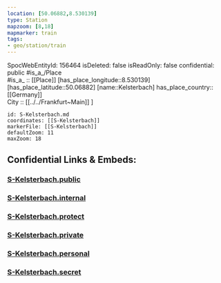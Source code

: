 ```yaml
---
location: [50.06882,8.530139] 
type: Station 
mapzoom: [8,18] 
mapmarker: train 
tags:
- geo/station/train
---
```

SpocWebEntityId: 156464
isDeleted: false
isReadOnly: false
confidential: public
#is_a_/Place  
#is_a_ :: [[Place]] 
[has_place_longitude::8.530139] 
[has_place_latitude::50.06882] 
[name::Kelsterbach] 
has_place_country:: [[Germany]]  
City :: [[../../Frankfurt~Main]] ] 


```leaflet
id: S-Kelsterbach.md
coordinates: [[S-Kelsterbach]] 
markerFile: [[S-Kelsterbach]] 
defaultZoom: 11 
maxZoom: 18
```


## Confidential Links & Embeds: 

### [S-Kelsterbach.public](/_public/\Earth\Continent\Europe\Europe~Central\Germany\Germany~West\Hessen\counties~Hessen\Frankfurt~Main\Stations-FFM~SS-Kelsterbach.public.md) 

### [S-Kelsterbach.internal](/_internal/\Earth\Continent\Europe\Europe~Central\Germany\Germany~West\Hessen\counties~Hessen\Frankfurt~Main\Stations-FFM~SS-Kelsterbach.internal.md) 

### [S-Kelsterbach.protect](/_protect/\Earth\Continent\Europe\Europe~Central\Germany\Germany~West\Hessen\counties~Hessen\Frankfurt~Main\Stations-FFM~SS-Kelsterbach.protect.md) 

### [S-Kelsterbach.private](/_private/\Earth\Continent\Europe\Europe~Central\Germany\Germany~West\Hessen\counties~Hessen\Frankfurt~Main\Stations-FFM~SS-Kelsterbach.private.md) 

### [S-Kelsterbach.personal](/_personal/\Earth\Continent\Europe\Europe~Central\Germany\Germany~West\Hessen\counties~Hessen\Frankfurt~Main\Stations-FFM~SS-Kelsterbach.personal.md) 

### [S-Kelsterbach.secret](/_secret/\Earth\Continent\Europe\Europe~Central\Germany\Germany~West\Hessen\counties~Hessen\Frankfurt~Main\Stations-FFM~SS-Kelsterbach.secret.md)

